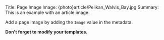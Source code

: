 Title: Page Image
Image: {photo}article/Pelikan_Walvis_Bay.jpg
Summary: This is an example with an article image.

Add a page image by adding the ```Image``` value in the metadata.

**Don't forget to modify your templates.**
